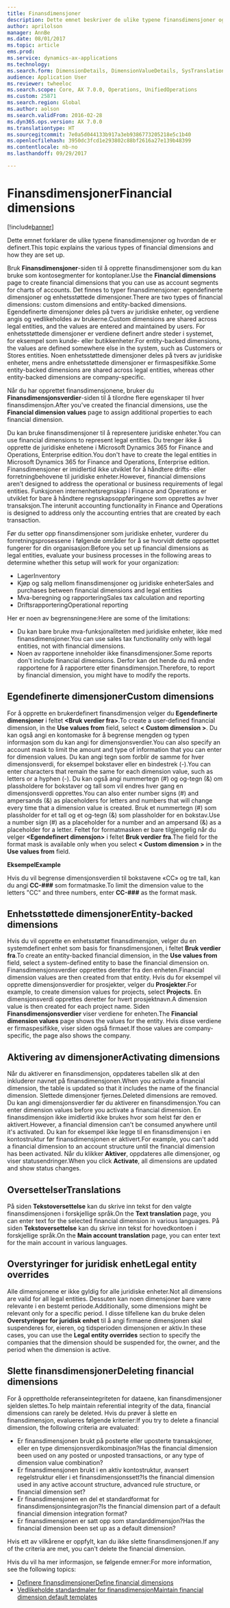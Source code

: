 ```yaml
---
title: Finansdimensjoner
description: Dette emnet beskriver de ulike typene finansdimensjoner og hvordan de er definert.
author: aprilolson
manager: AnnBe
ms.date: 08/01/2017
ms.topic: article
ems.prod: 
ms.service: dynamics-ax-applications
ms.technology: 
ms.search.form: DimensionDetails, DimensionValueDetails, SysTranslationDetail
audience: Application User
ms.reviewer: twheeloc
ms.search.scope: Core, AX 7.0.0, Operations, UnifiedOperations
ms.custom: 25871
ms.search.region: Global
ms.author: aolson
ms.search.validFrom: 2016-02-28
ms.dyn365.ops.version: AX 7.0.0
ms.translationtype: HT
ms.sourcegitcommit: 7e0a5d044133b917a3eb9386773205218e5c1b40
ms.openlocfilehash: 3950dc3fcd1e293802c88bf2616a27e139b48399
ms.contentlocale: nb-no
ms.lasthandoff: 09/29/2017

---
```


# <a name="financial-dimensions"></a><span data-ttu-id="7f280-103">Finansdimensjoner</span><span class="sxs-lookup"><span data-stu-id="7f280-103">Financial dimensions</span></span>

[!include[banner](../includes/banner.md)]

<span data-ttu-id="7f280-104">Dette emnet forklarer de ulike typene finansdimensjoner og hvordan de er definert.</span><span class="sxs-lookup"><span data-stu-id="7f280-104">This topic explains the various types of financial dimensions and how they are set up.</span></span>

<span data-ttu-id="7f280-105">Bruk **Finansdimensjoner**-siden til å opprette finansdimensjoner som du kan bruke som kontosegmenter for kontoplaner.</span><span class="sxs-lookup"><span data-stu-id="7f280-105">Use the **Financial dimensions** page to create financial dimensions that you can use as account segments for charts of accounts.</span></span> <span data-ttu-id="7f280-106">Det finnes to typer finansdimensjoner: egendefinerte dimensjoner og enhetsstøttede dimensjoner.</span><span class="sxs-lookup"><span data-stu-id="7f280-106">There are two types of financial dimensions: custom dimensions and entity-backed dimensions.</span></span> <span data-ttu-id="7f280-107">Egendefinerte dimensjoner deles på tvers av juridiske enheter, og verdiene angis og vedlikeholdes av brukerne.</span><span class="sxs-lookup"><span data-stu-id="7f280-107">Custom dimensions are shared across legal entities, and the values are entered and maintained by users.</span></span> <span data-ttu-id="7f280-108">For enhetsstøttede dimensjoner er verdiene definert andre steder i systemet, for eksempel som kunde- eller butikkenheter.</span><span class="sxs-lookup"><span data-stu-id="7f280-108">For entity-backed dimensions, the values are defined somewhere else in the system, such as Customers or Stores entities.</span></span> <span data-ttu-id="7f280-109">Noen enhetsstøttede dimensjoner deles på tvers av juridiske enheter, mens andre enhetsstøttede dimensjoner er firmaspesifikke.</span><span class="sxs-lookup"><span data-stu-id="7f280-109">Some entity-backed dimensions are shared across legal entities, whereas other entity-backed dimensions are company-specific.</span></span> 

<span data-ttu-id="7f280-110">Når du har opprettet finansdimensjonene, bruker du **Finansdimensjonsverdier**-siden til å tilordne flere egenskaper til hver finansdimensjon.</span><span class="sxs-lookup"><span data-stu-id="7f280-110">After you've created the financial dimensions, use the **Financial dimension values** page to assign additional properties to each financial dimension.</span></span> 

<span data-ttu-id="7f280-111">Du kan bruke finansdimensjoner til å representere juridiske enheter.</span><span class="sxs-lookup"><span data-stu-id="7f280-111">You can use financial dimensions to represent legal entities.</span></span> <span data-ttu-id="7f280-112">Du trenger ikke å opprette de juridiske enhetene i Microsoft Dynamics 365 for Finance and Operations, Enterprise edition.</span><span class="sxs-lookup"><span data-stu-id="7f280-112">You don't have to create the legal entities in Microsoft Dynamics 365 for Finance and Operations, Enterprise edition.</span></span> <span data-ttu-id="7f280-113">Finansdimensjoner er imidlertid ikke utviklet for å håndtere drifts- eller forretningbehovene til juridiske enheter.</span><span class="sxs-lookup"><span data-stu-id="7f280-113">However, financial dimensions aren’t designed to address the operational or business requirements of legal entities.</span></span> <span data-ttu-id="7f280-114">Funksjonen internenhetsregnskap i Finance and Operations er utviklet for bare å håndtere regnskapsoppføringene som opprettes av hver transaksjon.</span><span class="sxs-lookup"><span data-stu-id="7f280-114">The interunit accounting functionality in Finance and Operations is designed to address only the accounting entries that are created by each transaction.</span></span> 

<span data-ttu-id="7f280-115">Før du setter opp finansdimensjoner som juridiske enheter, vurderer du forretningsprosessene i følgende områder for å se hvorvidt dette oppsettet fungerer for din organisasjon:</span><span class="sxs-lookup"><span data-stu-id="7f280-115">Before you set up financial dimensions as legal entities, evaluate your business processes in the following areas to determine whether this setup will work for your organization:</span></span>

- <span data-ttu-id="7f280-116">Lager</span><span class="sxs-lookup"><span data-stu-id="7f280-116">Inventory</span></span>
- <span data-ttu-id="7f280-117">Kjøp og salg mellom finansdimensjoner og juridiske enheter</span><span class="sxs-lookup"><span data-stu-id="7f280-117">Sales and purchases between financial dimensions and legal entities</span></span>
- <span data-ttu-id="7f280-118">Mva-beregning og rapportering</span><span class="sxs-lookup"><span data-stu-id="7f280-118">Sales tax calculation and reporting</span></span>
- <span data-ttu-id="7f280-119">Driftsrapportering</span><span class="sxs-lookup"><span data-stu-id="7f280-119">Operational reporting</span></span>

<span data-ttu-id="7f280-120">Her er noen av begrensningene:</span><span class="sxs-lookup"><span data-stu-id="7f280-120">Here are some of the limitations:</span></span>

- <span data-ttu-id="7f280-121">Du kan bare bruke mva-funksjonaliteten med juridiske enheter, ikke med finansdimensjoner.</span><span class="sxs-lookup"><span data-stu-id="7f280-121">You can use sales tax functionality only with legal entities, not with financial dimensions.</span></span>
- <span data-ttu-id="7f280-122">Noen av rapportene inneholder ikke finansdimensjoner.</span><span class="sxs-lookup"><span data-stu-id="7f280-122">Some reports don't include financial dimensions.</span></span> <span data-ttu-id="7f280-123">Derfor kan det hende du må endre rapportene for å rapportere etter finansdimensjon.</span><span class="sxs-lookup"><span data-stu-id="7f280-123">Therefore, to report by financial dimension, you might have to modify the reports.</span></span>

## <a name="custom-dimensions"></a><span data-ttu-id="7f280-124">Egendefinerte dimensjoner</span><span class="sxs-lookup"><span data-stu-id="7f280-124">Custom dimensions</span></span>

<span data-ttu-id="7f280-125">For å opprette en brukerdefinert finansdimensjon velger du **Egendefinerte dimensjoner** i feltet **&lt;Bruk verdier fra&gt;**.</span><span class="sxs-lookup"><span data-stu-id="7f280-125">To create a user-defined financial dimension, in the **Use values from** field, select **&lt; Custom dimension &gt;**.</span></span> <span data-ttu-id="7f280-126">Du kan også angi en kontomaske for å begrense mengden og typen informasjon som du kan angi for dimensjonsverdier.</span><span class="sxs-lookup"><span data-stu-id="7f280-126">You can also specify an account mask to limit the amount and type of information that you can enter for dimension values.</span></span> <span data-ttu-id="7f280-127">Du kan angi tegn som forblir de samme for hver dimensjonsverdi, for eksempel bokstaver eller en bindestrek (-).</span><span class="sxs-lookup"><span data-stu-id="7f280-127">You can enter characters that remain the same for each dimension value, such as letters or a hyphen (-).</span></span> <span data-ttu-id="7f280-128">Du kan også angi nummertegn (\#) og og-tegn (&) om plassholdere for bokstaver og tall som vil endres hver gang en dimensjonsverdi opprettes.</span><span class="sxs-lookup"><span data-stu-id="7f280-128">You can also enter number signs (\#) and ampersands (&) as placeholders for letters and numbers that will change every time that a dimension value is created.</span></span> <span data-ttu-id="7f280-129">Bruk et nummertegn (\#) som plassholder for et tall og et og-tegn (&) som plassholder for en bokstav.</span><span class="sxs-lookup"><span data-stu-id="7f280-129">Use a number sign (\#) as a placeholder for a number and an ampersand (&) as a placeholder for a letter.</span></span> <span data-ttu-id="7f280-130">Feltet for formatmasken er bare tilgjengelig når du velger **&lt;Egendefinert dimensjon&gt;** i feltet **Bruk verdier fra**.</span><span class="sxs-lookup"><span data-stu-id="7f280-130">The field for the format mask is available only when you select **&lt; Custom dimension &gt;** in the **Use values from** field.</span></span>

<span data-ttu-id="7f280-131">**Eksempel**</span><span class="sxs-lookup"><span data-stu-id="7f280-131">**Example**</span></span>

<span data-ttu-id="7f280-132">Hvis du vil begrense dimensjonsverdien til bokstavene «CC» og tre tall, kan du angi **CC-\#\#\#** som formatmaske.</span><span class="sxs-lookup"><span data-stu-id="7f280-132">To limit the dimension value to the letters "CC" and three numbers, enter **CC-\#\#\#** as the format mask.</span></span>

## <a name="entity-backed-dimensions"></a><span data-ttu-id="7f280-133">Enhetsstøttede dimensjoner</span><span class="sxs-lookup"><span data-stu-id="7f280-133">Entity-backed dimensions</span></span>

<span data-ttu-id="7f280-134">Hvis du vil opprette en enhetsstøttet finansdimensjon, velger du en systemdefinert enhet som basis for finansdimensjonen, i feltet **Bruk verdier fra**.</span><span class="sxs-lookup"><span data-stu-id="7f280-134">To create an entity-backed financial dimension, in the **Use values from** field, select a system-defined entity to base the financial dimension on.</span></span> <span data-ttu-id="7f280-135">Finansdimensjonsverdier opprettes deretter fra den enheten.</span><span class="sxs-lookup"><span data-stu-id="7f280-135">Financial dimension values are then created from that entity.</span></span> <span data-ttu-id="7f280-136">Hvis du for eksempel vil opprette dimensjonsverdier for prosjekter, velger du **Prosjekter**.</span><span class="sxs-lookup"><span data-stu-id="7f280-136">For example, to create dimension values for projects, select **Projects**.</span></span> <span data-ttu-id="7f280-137">En dimensjonsverdi opprettes deretter for hvert prosjektnavn.</span><span class="sxs-lookup"><span data-stu-id="7f280-137">A dimension value is then created for each project name.</span></span> <span data-ttu-id="7f280-138">Siden **Finansdimensjonsverdier** viser verdiene for enheten.</span><span class="sxs-lookup"><span data-stu-id="7f280-138">The **Financial dimension values** page shows the values for the entity.</span></span> <span data-ttu-id="7f280-139">Hvis disse verdiene er firmaspesifikke, viser siden også firmaet.</span><span class="sxs-lookup"><span data-stu-id="7f280-139">If those values are company-specific, the page also shows the company.</span></span>

## <a name="activating-dimensions"></a><span data-ttu-id="7f280-140">Aktivering av dimensjoner</span><span class="sxs-lookup"><span data-stu-id="7f280-140">Activating dimensions</span></span>

<span data-ttu-id="7f280-141">Når du aktiverer en finansdimensjon, oppdateres tabellen slik at den inkluderer navnet på finansdimensjonen.</span><span class="sxs-lookup"><span data-stu-id="7f280-141">When you activate a financial dimension, the table is updated so that it includes the name of the financial dimension.</span></span> <span data-ttu-id="7f280-142">Slettede dimensjoner fjernes.</span><span class="sxs-lookup"><span data-stu-id="7f280-142">Deleted dimensions are removed.</span></span> <span data-ttu-id="7f280-143">Du kan angi dimensjonsverdier før du aktiverer en finansdimensjon.</span><span class="sxs-lookup"><span data-stu-id="7f280-143">You can enter dimension values before you activate a financial dimension.</span></span> <span data-ttu-id="7f280-144">En finansdimensjon ikke imidlertid ikke brukes hvor som helst før den er aktivert.</span><span class="sxs-lookup"><span data-stu-id="7f280-144">However, a financial dimension can't be consumed anywhere until it's activated.</span></span> <span data-ttu-id="7f280-145">Du kan for eksempel ikke legge til en finansdimensjon i en kontostruktur før finansdimensjonen er aktivert.</span><span class="sxs-lookup"><span data-stu-id="7f280-145">For example, you can't add a financial dimension to an account structure until the financial dimension has been activated.</span></span> <span data-ttu-id="7f280-146">Når du klikker **Aktiver**, oppdateres alle dimensjoner, og viser statusendringer.</span><span class="sxs-lookup"><span data-stu-id="7f280-146">When you click **Activate**, all dimensions are updated and show status changes.</span></span> 

## <a name="translations"></a><span data-ttu-id="7f280-147">Oversettelser</span><span class="sxs-lookup"><span data-stu-id="7f280-147">Translations</span></span>

<span data-ttu-id="7f280-148">På siden  **Tekstoversettelse** kan du skrive inn tekst for den valgte finansdimensjonen i forskjellige språk.</span><span class="sxs-lookup"><span data-stu-id="7f280-148">On the **Text translation** page, you can enter text for the selected financial dimension in various languages.</span></span> <span data-ttu-id="7f280-149">På siden  **Tekstoversettelse** kan du skrive inn tekst for hovedkontoen i forskjellige språk.</span><span class="sxs-lookup"><span data-stu-id="7f280-149">On the **Main account translation** page, you can enter text for the main account in various languages.</span></span> 

## <a name="legal-entity-overrides"></a><span data-ttu-id="7f280-150">Overstyringer for juridisk enhet</span><span class="sxs-lookup"><span data-stu-id="7f280-150">Legal entity overrides</span></span>

<span data-ttu-id="7f280-151">Alle dimensjonene er ikke gyldig for alle juridiske enheter.</span><span class="sxs-lookup"><span data-stu-id="7f280-151">Not all dimensions are valid for all legal entities.</span></span> <span data-ttu-id="7f280-152">Dessuten kan noen dimensjoner bare være relevante i en bestemt periode.</span><span class="sxs-lookup"><span data-stu-id="7f280-152">Additionally, some dimensions might be relevant only for a specific period.</span></span> <span data-ttu-id="7f280-153">I disse tilfellene kan du bruke delen **Overstyringer for juridisk enhet** til å angi firmaene dimensjonen skal suspenderes for, eieren, og tidsperioden dimensjonen er aktiv.</span><span class="sxs-lookup"><span data-stu-id="7f280-153">In these cases, you can use the **Legal entity overrides** section to specify the companies that the dimension should be suspended for, the owner, and the period when the dimension is active.</span></span>

## <a name="deleting-financial-dimensions"></a><span data-ttu-id="7f280-154">Slette finansdimensjoner</span><span class="sxs-lookup"><span data-stu-id="7f280-154">Deleting financial dimensions</span></span>

<span data-ttu-id="7f280-155">For å opprettholde referanseintegriteten for dataene, kan finansdimensjoner sjelden slettes.</span><span class="sxs-lookup"><span data-stu-id="7f280-155">To help maintain referential integrity of the data, financial dimensions can rarely be deleted.</span></span> <span data-ttu-id="7f280-156">Hvis du prøver å slette en finansdimensjon, evalueres følgende kriterier:</span><span class="sxs-lookup"><span data-stu-id="7f280-156">If you try to delete a financial dimension, the following criteria are evaluated:</span></span>

- <span data-ttu-id="7f280-157">Er finansdimensjonen brukt på posterte eller uposterte transaksjoner, eller en type dimensjonsverdikombinasjon?</span><span class="sxs-lookup"><span data-stu-id="7f280-157">Has the financial dimension been used on any posted or unposted transactions, or any type of dimension value combination?</span></span>
- <span data-ttu-id="7f280-158">Er finansdimensjonen brukt i en aktiv kontostruktur, avansert regelstruktur eller i et finansdimensjonssett?</span><span class="sxs-lookup"><span data-stu-id="7f280-158">Is the financial dimension used in any active account structure, advanced rule structure, or financial dimension set?</span></span>
- <span data-ttu-id="7f280-159">Er finansdimensjonen en del et standardformat for finansdimensjonsintegrasjon?</span><span class="sxs-lookup"><span data-stu-id="7f280-159">Is the financial dimension part of a default financial dimension integration format?</span></span>
- <span data-ttu-id="7f280-160">Er finansdimensjonen er satt opp som standarddimensjon?</span><span class="sxs-lookup"><span data-stu-id="7f280-160">Has the financial dimension been set up as a default dimension?</span></span>

<span data-ttu-id="7f280-161">Hvis ett av vilkårene er oppfylt, kan du ikke slette finansdimensjonen.</span><span class="sxs-lookup"><span data-stu-id="7f280-161">If any of the criteria are met, you can't delete the financial dimension.</span></span>


<span data-ttu-id="7f280-162">Hvis du vil ha mer informasjon, se følgende emner:</span><span class="sxs-lookup"><span data-stu-id="7f280-162">For more information, see the following topics:</span></span>
- [<span data-ttu-id="7f280-163">Definere finansdimensjoner</span><span class="sxs-lookup"><span data-stu-id="7f280-163">Define financial dimensions</span></span>](tasks/define-financial-dimensions.md)
- [<span data-ttu-id="7f280-164">Vedlikeholde standardmaler for finansdimensjon</span><span class="sxs-lookup"><span data-stu-id="7f280-164">Maintain financial dimension default templates</span></span>](tasks/maintain-financial-dimension-default-templates.md)

